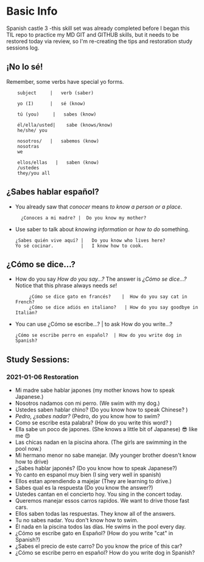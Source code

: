 # Basic Info
Spanish castle 3 -this skill set was already completed before I began this TIL repo to practice my MD GIT and GITHUB skills, but it needs to be restored today via review, so I'm re-creating the tips and restoration study sessions log.

## ¡No lo sé!

Remember, some verbs  have special yo  forms.


        subject     |   verb (saber)
        
        yo (I)      |   sé (know)
        
        tú (you)     |   sabes (know)
        
        él/ella/usted|    sabe (knows/know)
        he/she/ you
        
        nosotros/   |   sabemos (know) 
        nosotras
        we
        
        ellos/ellas   |   saben (know) 
        /ustedes
        they/you all
	

## ¿Sabes hablar español?
* You already saw that _conocer_ means _to know a person or a place_.

        ¿Conoces a mi madre? |  Do you know my mother?
        
* Use saber to talk about _knowing information_ or _how to do_ something.

      ¿Sabes quién vive aquí? |   Do you know who lives here?
      Yo sé cocinar.          |   I know how to cook.
      
## ¿Cómo se dice…?
* How do you say _How do you say…?_ The answer is  _¿Cómo se dice…?_  Notice that this phrase always needs _se_!

           ¿Cómo se dice gato en francés?    |  How do you say cat in French?
           ¿Cómo se dice adiós en italiano?   | How do you say goodbye in Italian?
           
* You can use ¿Cómo se escribe…?  |  to ask How do you write…?

      ¿Cómo se escribe perro en español?  | How do you write dog in Spanish?
    
## Study Sessions:

### 2021-01-06 Restoration    
* Mi madre sabe hablar japones  (my mother knows how to speak Japanese.)
* Nosotros nadamos con mi perro.  (We swim with my dog.)
* Ustedes saben hablar chino? (Do you know how to speak Chinese? )
* _Pedro, ¿sabes nadar?_ (Pedro, do you know how to swim? 
* Como se escribe esta palabra? (How do you write this word? )
* Ella sabe un poco de japones. (She knows a little bit of Japanese) :sunglasses: like me :heart_eyes:
* Las chicas nadan en la piscina ahora. (The girls are swimming in the pool now.)
* Mi hermano menor no sabe manejar. (My younger brother doesn't know how to drive)
* ¿Sabes hablar japonés? (Do you know how to speak Japanese?)
* Yo canto en espanol muy bien  (I sing very well in spanish) 
* Ellos estan aprendiendo a majejar (They are learning to drive.)
* Sabes qual es la respuesta (Do you know the answer?) 
* Ustedes cantan en el concierto hoy. You sing in the concert today. 
* Queremos manejar essos carros rapidos. We want to drive those fast cars.
* Ellos saben todas las respuestas. They know all of the answers.  
* Tu no sabes nadar. You don't know how to swim. 
* Él nada en la piscina todos las días. He swims in the pool every day. 
* ¿Cómo se escribe gato en Español? (How do you write "cat" in Spanish?) 
* ¿Sabes el precio de este carro? Do you know the price of this car? 
* ¿Cómo se escribe perro en español? How do you write dog in Spanish?
